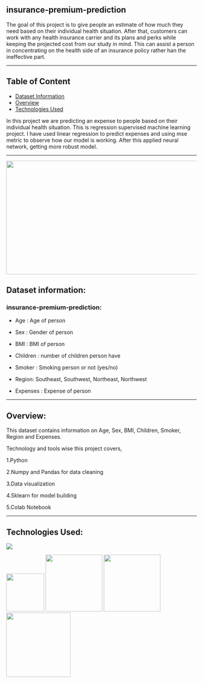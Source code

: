 ## insurance-premium-prediction
The goal of this project is to give people an estimate of how much they need based on their individual health situation. After that, customers can work with any health insurance carrier and its plans and perks while keeping the projected cost from our study in mind. This can assist a person in concentrating on the health side of an insurance policy rather han the ineffective part.

--------------------------------------------

## Table of Content

  * [Dataset Information](#dataset-information)
  * [Overview](#overview)
  * [Technologies Used](#technologies-used)


In this project we are predicting an expense to people based on their individual health situation. This is regression supervised machine learning project. I have used linear regression to predict expenses and using mse metric to observe how our model is working. After this applied neural network, getting more robust model.

---------------------------------------------------------------------------------------------------------------------------------------------------------------------------------
<img target="_blank" src="https://www.google.com/url?sa=i&url=https%3A%2F%2Fwww.youtube.com%2Fwatch%3Fv%3DqjVnqSj-CLI&psig=AOvVaw1rLyA7cLYHEvTKvywLBAtB&ust=1644130162585000&source=images&cd=vfe&ved=0CAsQjRxqFwoTCODb3Kz85_UCFQAAAAAdAAAAABAD.jpg" width=1000; height=300>

## Dataset information:

### insurance-premium-prediction:

* Age : Age of person

* Sex : Gender of person 

* BMI : BMI of person

* Children : number of children person have

* Smoker : Smoking person or not (yes/no)

* Region: Southeast, Southwest, Northeast, Northwest

* Expenses : Expense of person

--------------------------------------------------------------------------------------------

## Overview:

This dataset contains information on Age, Sex, BMI, Children, Smoker, Region and Expenses. 

Technology and tools wise this project covers,

1.Python

2.Numpy and Pandas for data cleaning

3.Data visualization

4.Sklearn for model building

5.Colab Notebook

--------------------------------

## Technologies Used:

![](https://forthebadge.com/images/badges/made-with-python.svg)

[<img target="_blank" src="https://user-images.githubusercontent.com/32620288/139657460-40ef4562-76bd-43f5-bbca-47b6bd29863e.png" width=100>](https://numpy.org)    [<img target="_blank" src="https://upload.wikimedia.org/wikipedia/commons/thumb/e/ed/Pandas_logo.svg/450px-Pandas_logo.svg.png" width=150>](https://pandas.pydata.org)  [<img target="_blank" src="https://seaborn.pydata.org/_static/logo-wide-lightbg.svg" width=150>](https://seaborn.pydata.org) [<img target="_blank" src="https://matplotlib.org/_static/logo2_compressed.svg" width=170>](https://matplotlib.org)   
